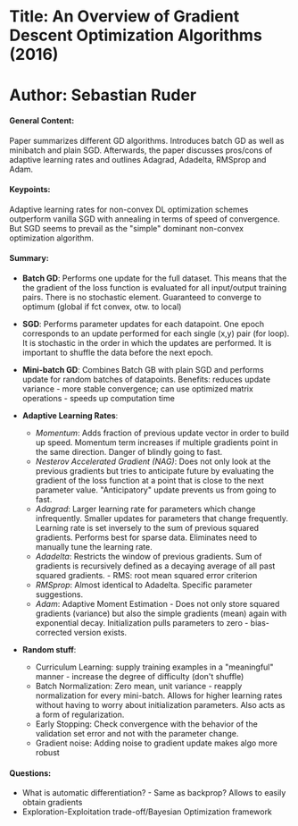 # Title: An Overview of Gradient Descent Optimization Algorithms (2016)

# Author: Sebastian Ruder

#### General Content: 

Paper summarizes different GD algorithms. Introduces batch GD as well as minibatch and plain SGD. Afterwards, the paper discusses pros/cons of adaptive learning rates and outlines Adagrad, Adadelta, RMSprop and Adam. 

#### Keypoints: 

Adaptive learning rates for non-convex DL optimization schemes outperform vanilla SGD with annealing in terms of speed of convergence. But SGD seems to prevail as the "simple" dominant non-convex optimization algorithm.

#### Summary:
	
* **Batch GD**: Performs one update for the full dataset. This means that the the gradient of the loss function is evaluated for all input/output training pairs. There is no stochastic element. Guaranteed to converge to optimum (global if fct convex, otw. to local)

* **SGD**: Performs parameter updates for each datapoint. One epoch corresponds to an update performed for each single (x,y) pair (for loop). It is stochastic in the order in which the updates are performed. It is important to shuffle the data before the next epoch.

* **Mini-batch GD**: Combines Batch GB with plain SGD and performs update for random batches of datapoints. Benefits: reduces update variance - more stable convergence; can use optimized matrix operations - speeds up computation time
	
* **Adaptive Learning Rates**:
	* *Momentum*: Adds fraction of previous update vector in order to build up speed. Momentum term increases if multiple gradients point in the same direction. Danger of blindly going to fast.
	* *Nesterov Accelerated Gradient (NAG)*: Does not only look at the previous gradients but tries to anticipate future by evaluating the gradient of the loss function at a point that is close to the next parameter value. "Anticipatory" update prevents us from going to fast.
	* *Adagrad*: Larger learning rate for parameters which change infrequently. Smaller updates for parameters that change frequently. Learning rate is set inversely to the sum of previous squared gradients. Performs best for sparse data. Eliminates need to manually tune the learning rate.
	* *Adadelta*: Restricts the window of previous gradients. Sum of gradients is recursively defined as a decaying average of all past squared gradients. - RMS: root mean squared error criterion
	* *RMSprop*: Almost identical to Adadelta. Specific parameter suggestions.
	* *Adam*: Adaptive Moment Estimation - Does not only store squared gradients (variance) but also the simple gradients (mean) again with exponential decay. Initialization pulls parameters to zero - bias-corrected version exists.

* **Random stuff**:
	* Curriculum Learning: supply training examples in a "meaningful" manner - increase the degree of difficulty (don't shuffle)
	* Batch Normalization: Zero mean, unit variance - reapply normalization for every mini-batch. Allows for higher learning rates without having to worry about initialization parameters. Also acts as a form of regularization.
	* Early Stopping: Check convergence with the behavior of the validation set error and not with the parameter change.
	* Gradient noise: Adding noise to gradient update makes algo more robust

#### Questions: 

* What is automatic differentiation? - Same as backprop? Allows to easily obtain gradients
* Exploration-Exploitation trade-off/Bayesian Optimization framework